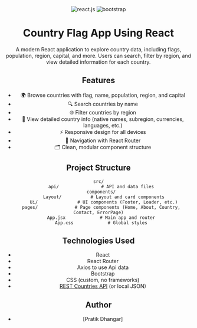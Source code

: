 <div align="center">
  <img src="https://img.shields.io/badge/-React_JS-black?style=for-the-badge&logoColor=white&logo=react&color=61DAFB" alt="react.js" />
  <img src="https://img.shields.io/badge/-Bootstrap_JS-black?style=for-the-badge&logoColor=white&logo=react&color=563D7C" alt="bootstrap" />
  <div>
<h1 align="center">Country Flag App Using React </h1>

A modern React application to explore country data, including flags, population, region, capital, and more. Users can search, filter by region, and view detailed information for each country.

## Features

- 🌍 Browse countries with flag, name, population, region, and capital
- 🔍 Search countries by name
- 🌐 Filter countries by region
- 📄 View detailed country info (native names, subregion, currencies, languages, etc.)
- ⚡ Responsive design for all devices
- 🧭 Navigation with React Router
- 🗂️ Clean, modular component structure


## Project Structure

```
src/
  api/                # API and data files
  components/
    Layout/           # Layout and card components
    Ui/               # UI components (Footer, Loader, etc.)
  pages/              # Page components (Home, About, Country, Contact, ErrorPage)
  App.jsx             # Main app and router
  App.css             # Global styles
```

## Technologies Used

- React
- React Router
- Axios to use Api data
- Bootstrap
- CSS (custom, no frameworks)
- [REST Countries API](https://restcountries.com/) (or local JSON)

## Author

- [Pratik Dhangar]


